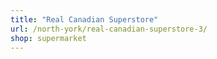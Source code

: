```yaml
---
title: "Real Canadian Superstore"
url: /north-york/real-canadian-superstore-3/
shop: supermarket
---
```

